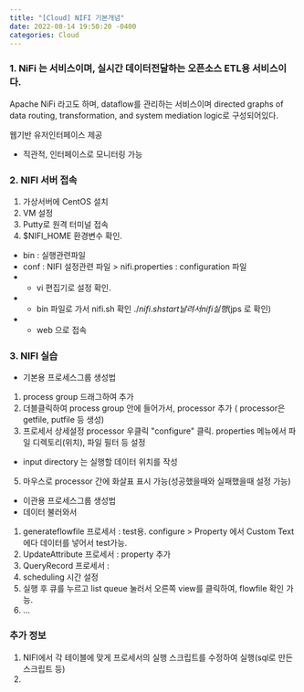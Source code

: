 ```yaml
---
title: "[Cloud] NIFI 기본개념"
date: 2022-08-14 19:50:20 -0400
categories: Cloud
---
```

### 1. NiFi 는 서비스이며, 실시간 데이터전달하는 오픈소스 ETL용 서비스이다.



Apache NiFi 라고도 하며, dataflow를 관리하는 서비스이며 directed graphs of data routing, transformation, and system mediation logic로 구성되어있다.


웹기반 유저인터페이스 제공
- 직관적, 인터페이스로 모니터링 가능


### 2. NIFI 서버 접속
1) 가상서버에 CentOS 설치
2) VM 설정
3) Putty로 원격 터미널 접속
4) $NIFI_HOME 환경변수 확인. 
- bin : 실행관련파일
- conf :  NIFI 설정관련 파일 > nifi.properties : configuration 파일 
- - vi 편집기로 설정 확인.
- - bin 파일로 가서 nifi.sh 확인 $./nifi.sh start 날려서 nifi 실행 ($jps 로 확인)
- - web 으로 접속


### 3. NIFI 실습
* 기본용 프로세스그룹 생성법
1) process group 드래그하여 추가
2) 더블클릭하여 process group 안에 들어가서, processor 추가 ( processor은 getfile, putfile 등 생성)
3) 프로세서 상세설정 processor 우클릭 "configure" 클릭. properties 메뉴에서 파일 디렉토리(위치), 파일 필터 등 설정
  - input directory 는 실행할 데이터 위치를 작성
5) 마우스로 processor 간에 화살표 표시 가능(성공했을때와 실패했을때 설정 가능)

* 이관용 프로세스그룹 생성법
* 데이터 불러와서 
1) generateflowfile 프로세서 : test용. configure > Property 에서 Custom Text에다 데이터를 넣어서 test가능.
2) UpdateAttribute 프로세서 : property 추가 
3) QueryRecord 프로세서 : 
4) scheduling 시간 설정
5) 실행 후 큐를 누르고 list queue 눌러서 오른쪽 view를 클릭하여, flowfile 확인 가능.
6) ...



### 추가 정보
1) NIFI에서 각 테이블에 맞게 프로세서의 실행 스크립트를 수정하여 실행(sql로 만든 스크립트 등)
2) 




